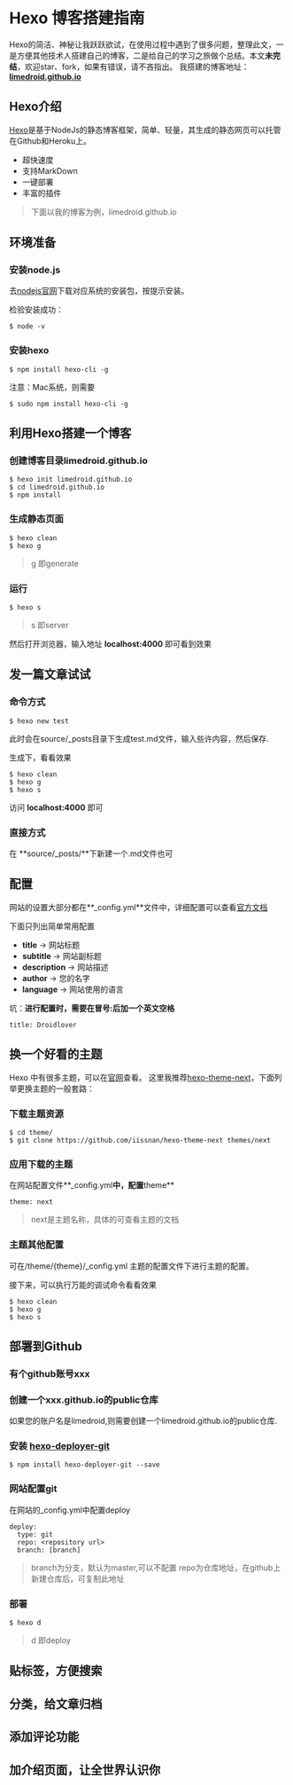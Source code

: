 # Hexo 博客搭建指南

Hexo的简洁、神秘让我跃跃欲试，在使用过程中遇到了很多问题，整理此文，一是方便其他技术人搭建自己的博客，二是给自己的学习之旅做个总结。本文**未完结**，欢迎star、fork，如果有错误，请不吝指出。
我搭建的博客地址：[**limedroid.github.io**](https://limedroid.github.io)
## Hexo介绍

[Hexo](https://hexo.io/zh-cn/)是基于NodeJs的静态博客框架，简单、轻量，其生成的静态网页可以托管在Github和Heroku上。

* 超快速度
* 支持MarkDown
* 一键部署
* 丰富的插件

> 下面以我的博客为例，limedroid.github.io

## 环境准备

### 安装node.js

去[nodejs官网](https://nodejs.org/en/download/)下载对应系统的安装包，按提示安装。

检验安装成功：
```
$ node -v
```

### 安装hexo

```
$ npm install hexo-cli -g
```

注意：Mac系统，则需要  
```
$ sudo npm install hexo-cli -g
```

## 利用Hexo搭建一个博客

### 创建博客目录limedroid.github.io

```
$ hexo init limedroid.github.io
$ cd limedroid.github.io
$ npm install
```

### 生成静态页面

```
$ hexo clean
$ hexo g
```
> g 即generate

### 运行

```
$ hexo s
```

> s 即server

然后打开浏览器，输入地址 **localhost:4000** 即可看到效果

## 发一篇文章试试

### 命令方式

```
$ hexo new test
```

此时会在source/_posts目录下生成test.md文件，输入些许内容，然后保存.

生成下，看看效果

```
$ hexo clean
$ hexo g
$ hexo s
```

访问 **localhost:4000** 即可

### 直接方式

在 **source/_posts/**下新建一个.md文件也可

## 配置

网站的设置大部分都在**_config.yml**文件中，详细配置可以查看[官方文档](https://hexo.io/zh-cn/docs/configuration.html)

下面只列出简单常用配置

* **title** -> 网站标题
* **subtitle** -> 网站副标题
* **description** -> 网站描述
* **author** -> 您的名字
* **language** -> 网站使用的语言

坑：**进行配置时，需要在冒号:后加一个英文空格**

```
title: Droidlover
```

## 换一个好看的主题

Hexo 中有很多主题，可以在[官网](https://hexo.io/themes/)查看。
这里我推荐[hexo-theme-next](https://github.com/iissnan/hexo-theme-next)，下面列举更换主题的一般套路：

### 下载主题资源

```
$ cd theme/
$ git clone https://github.com/iissnan/hexo-theme-next themes/next
```

### 应用下载的主题

在网站配置文件**_config.yml**中，配置**theme**

```
theme: next
```

> next是主题名称，具体的可查看主题的文档

### 主题其他配置

可在/theme/{theme}/_config.yml 主题的配置文件下进行主题的配置。

接下来，可以执行万能的调试命令看看效果

```
$ hexo clean
$ hexo g
$ hexo s
```

## 部署到Github

### 有个github账号xxx

### 创建一个xxx.github.io的public仓库
如果您的账户名是limedroid,则需要创建一个limedroid.github.io的public仓库.

### 安装 [hexo-deployer-git](https://github.com/hexojs/hexo-deployer-git)

```
$ npm install hexo-deployer-git --save
```

### 网站配置git
在网站的_config.yml中配置deploy

```
deploy:
  type: git
  repo: <repository url>
  branch: [branch]
```

> branch为分支，默认为master,可以不配置
> repo为仓库地址，在github上新建仓库后，可复制此地址

### 部署

```
$ hexo d
```

> d 即deploy


## 贴标签，方便搜索

## 分类，给文章归档

## 添加评论功能

## 加介绍页面，让全世界认识你










